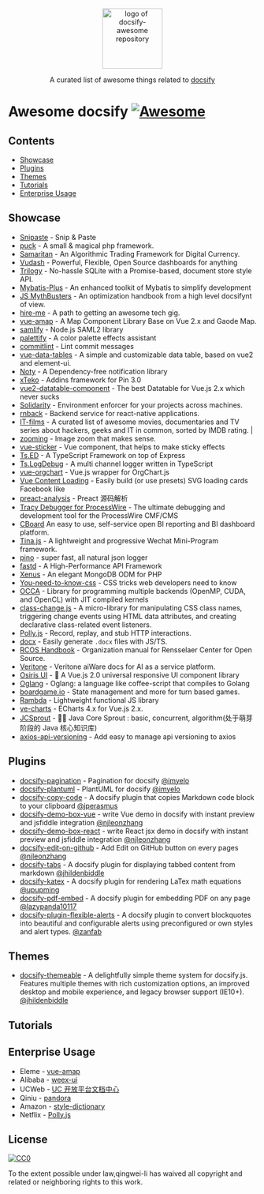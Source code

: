 <p align="center">
  <br>
  <img width="122" src="https://user-images.githubusercontent.com/7565692/35311593-3edd9102-00f2-11e8-98fb-38be1d0e650f.png" alt="logo of docsify-awesome repository">
  <br>
</p>

<p align="center">
  A curated list of awesome things related to <a href="//docsify.js.org">docsify</a>
</p>

# Awesome docsify [![Awesome](https://awesome.re/badge.svg)](https://awesome.re)

## Contents

- [Showcase](#showcase)
- [Plugins](#plugins)
- [Themes](#themes)
- [Tutorials](#tutorials)
- [Enterprise Usage](#enterprise-usage)

## Showcase

- [Snipaste](https://docs.snipaste.com/) - Snip & Paste
- [puck](https://puck.zz173.com/) - A small & magical php framework.
- [Samaritan](http://samaritan.stockdb.org) - An Algorithmic Trading Framework for Digital Currency.
- [Vudash](http://vudash.github.io/vudash/) - Powerful, Flexible, Open Source dashboards for anything
- [Trilogy](http://trilogy.js.org) - No-hassle SQLite with a Promise-based, document store style API.
- [Mybatis-Plus](http://mp.baomidou.com/) - An enhanced toolkit of Mybatis to simplify development
- [JS MythBusters](https://mythbusters.js.org) - An optimization handbook from a high level docsifynt of view.
- [hire-me](https://fvcproductions.github.io/hire-me) - A path to getting an awesome tech gig.
- [vue-amap](https://elemefe.github.io/vue-amap/) - A Map Component Library Base on Vue 2.x and Gaode Map.
- [samlify](https://samlify.js.org) - Node.js SAML2 library
- [palettify](https://dobromir-hristov.github.io/palettify/) - A color palette effects assistant
- [commitlint](https://marionebl.github.io/commitlint/) - Lint commit messages
- [vue-data-tables](https://github.com/njleonzhang/vue-data-tables/) - A simple and customizable data table, based on vue2 and element-ui.
- [Noty](http://ned.im/noty/) - A Dependency-free notification library
- [xTeko](https://docs.xteko.com/) - Addins framework for Pin 3.0
- [vue2-datatable-component](https://github.com/OneWayTech/vue2-datatable) - The best Datatable for Vue.js 2.x which never sucks
- [Solidarity](https://infinitered.github.io/solidarity/) - Environment enforcer for your projects across machines.
- [rnback](https://rnback.com/) - Backend service for react-native applications.
- [IT-films](https://greybax.github.com/awesome-IT-films) - A curated list of awesome movies, documentaries and TV series about hackers, geeks and IT in common, sorted by IMDB rating. |
- [zooming](http://desmonding.me/zooming/docs) - Image zoom that makes sense.
- [vue-sticker](https://kamilocean.github.io/vue-sticker/#/) - Vue component, that helps to make sticky effects
- [Ts.ED](https://romakita.github.io/ts-express-decorators/#/) - A TypeScript Framework on top of Express
- [Ts.LogDebug](https://romakita.github.io/ts-log-debug/#/) - A multi channel logger written in TypeScript
- [vue-orgchart](https://spiritree.github.io/vue-orgchart) - Vue.js wrapper for OrgChart.js
- [Vue Content Loading](https://lucasleandro1204.github.io/vue-content-loading) - Easily build (or use presets) SVG loading cards Facebook like
- [preact-analysis](https://sinkmind.github.io/preact-analysis/) - Preact 源码解析
- [Tracy Debugger for ProcessWire](https://adrianbj.github.io/TracyDebugger) - The ultimate debugging and development tool for the ProcessWire CMF/CMS
- [CBoard](https://yzhang921.github.io/cboard_doc) An easy to use, self-service open BI reporting and BI dashboard platform.
- [Tina.js](https://tina.js.org) - A lightweight and progressive Wechat Mini-Program framework.
- [pino](https://getpino.io/#/) - super fast, all natural json logger
- [fastd](http://fastdlabs.com/#/) - A High-Performance API Framework
- [Xenus](https://abellion.github.io/xenus) - An elegant MongoDB ODM for PHP
- [You-need-to-know-css](https://l-hammer.github.io/You-need-to-know-css/) - CSS tricks web developers need to know
- [OCCA](http://libocca.org) - Library for programming multiple backends (OpenMP, CUDA, and OpenCL) with JIT compiled kernels
- [class-change.js](https://jhildenbiddle.github.io/class-change/) - A micro-library for manipulating CSS class names, triggering change events using HTML data attributes, and creating declarative class-related event listeners.
- [Polly.js](https://netflix.github.io/pollyjs) - Record, replay, and stub HTTP interactions.
- [docx](https://docx.js.org) - Easily generate `.docx` files with JS/TS.
- [RCOS Handbook](https://handbook.rcos.io) - Organization manual for Rensselaer Center for Open Source.
- [Veritone](https://docs.veritone.com/) - Veritone aiWare docs for AI as a service platform.
- [Osiris UI](https://osiris-ui.github.io/osiris) - :art: A Vue.js 2.0 universal responsive UI component library
- [Oglang](https://champii.github.io/og) - Oglang: a language like coffee-script that compiles to Golang
- [boardgame.io](https://boardgame.io/#/) - State management and more for turn based games.
- [Rambda](https://selfrefactor.github.io/rambda/#/) - Lightweight functional JS library
- [ve-charts](https://vueblocks.github.io/ve-charts/) - ECharts 4.x for Vue.js 2.x.
- [JCSprout](https://crossoverjie.top/JCSprout/) - 👨‍🎓 Java Core Sprout : basic, concurrent, algorithm(处于萌芽阶段的 Java 核心知识库)
- [axios-api-versioning](https://weffe.github.io/axios-api-versioning) - Add easy to manage api versioning to axios

## Plugins

- [docsify-pagination](https://github.com/imyelo/docsify-pagination) - Pagination for docsify [@imyelo](https://github.com/imyelo)
- [docsify-plantuml](https://github.com/imyelo/docsify-plantuml) - PlantUML for docsify [@imyelo](https://github.com/imyelo)
- [docsify-copy-code](https://github.com/jperasmus/docsify-copy-code) - A docsify plugin that copies Markdown code block to your clipboard [@jperasmus](https://github.com/jperasmus)
- [docsify-demo-box-vue](https://github.com/njleonzhang/docsify-demo-box-vue) - write Vue demo in docsify with instant preview and jsfiddle integration [@njleonzhang](https://github.com/njleonzhang/docsify-demo-box-vue)
- [docsify-demo-box-react](https://github.com/njleonzhang/docsify-demo-box-react) - write React jsx demo in docsify with instant preview and jsfiddle integration [@njleonzhang](https://github.com/njleonzhang/docsify-demo-box-vue)
- [docsify-edit-on-github](https://github.com/njleonzhang/docsify-edit-on-github) - Add Edit on GitHub button on every pages [@njleonzhang](https://github.com/njleonzhang/docsify-demo-box-vue)
- [docsify-tabs](https://jhildenbiddle.github.io/docsify-tabs) - A docsify plugin for displaying tabbed content from markdown [@jhildenbiddle](https://github.com/jhildenbiddle/docsify-tabs)
- [docsify-katex](https://github.com/upupming/docsify-katex) - A docsify plugin for rendering LaTex math equations [@upupming](https://github.com/upupming)
- [docsify-pdf-embed](https://github.com/lazypanda10117/docsify-pdf-embed) - A docsify plugin for embedding PDF on any page [@lazypanda10117](https://github.com/lazypanda10117)
- [docsify-plugin-flexible-alerts](https://github.com/zanfab/docsify-plugin-flexible-alerts) - A docsify plugin to convert blockquotes into beautiful and configurable alerts using preconfigured or own styles and alert types. [@zanfab](https://github.com/zanfab)

## Themes

- [docsify-themeable](https://jhildenbiddle.github.io/docsify-themeable) - A delightfully simple theme system for docsify.js. Features multiple themes with rich customization options, an improved desktop and mobile experience, and legacy browser support (IE10+). [@jhildenbiddle](https://github.com/jhildenbiddle/docsify-themeable)

## Tutorials

## Enterprise Usage

- Eleme - [vue-amap](https://elemefe.github.io/vue-amap/#/)
- Alibaba - [weex-ui](https://alibaba.github.io/weex-ui/#/)
- UCWeb - [UC 开放平台文档中心](http://doc.open-uc.cn)
- Qiniu - [pandora](https://qiniu.github.io/pandora-docs-v2/#/)
- Amazon - [style-dictionary](https://amzn.github.io/style-dictionary/#/)
- Netflix - [Polly.js](https://netflix.github.io/pollyjs/#/README)

## License

[![CC0](http://mirrors.creativecommons.org/presskit/buttons/88x31/svg/cc-zero.svg)](https://creativecommons.org/publicdomain/zero/1.0/)

To the extent possible under law,qingwei-li has waived all copyright and related or neighboring rights to this work.
